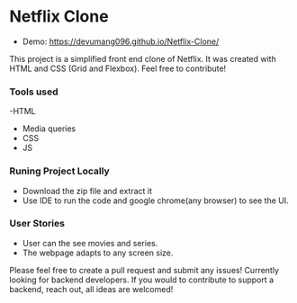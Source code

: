# Netflix Clone

- Demo:  https://devumang096.github.io/Netflix-Clone/

This project is a simplified front end clone of Netflix. It was created with HTML and CSS (Grid and Flexbox). Feel free to contribute!

### Tools used
-HTML
- Media queries
- CSS
- JS

### Runing Project Locally

- Download the zip file and extract it
- Use IDE to run the code and google chrome(any browser) to see the UI.

### User Stories

- User can the see movies and series.
- The webpage adapts to any screen size.

Please feel free to create a pull request and submit any issues!
Currently looking for backend developers. If you would to contribute to support a backend, reach out, all ideas are welcomed!
